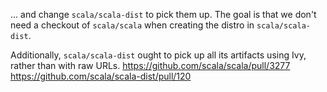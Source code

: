 ... and change `scala/scala-dist` to pick them up. The goal is that we don't need a checkout of `scala/scala` when creating the distro in `scala/scala-dist`.

Additionally, `scala/scala-dist` ought to pick up all its artifacts using Ivy, rather than with raw URLs.
https://github.com/scala/scala/pull/3277
https://github.com/scala/scala-dist/pull/120


